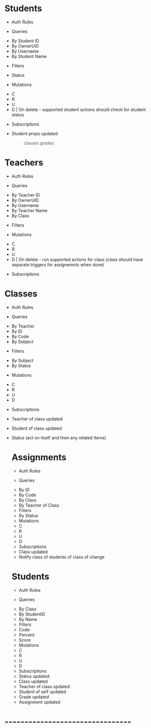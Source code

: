 # Students
* Auth Rules

* Queries
- By Student ID
- By OwnerUID
- By Username
- By Student Name

* Filters
- Status

* Mutations
- C
- R
- U
- D | On delete - supported student actions should check for student status

* Subscriptions
- Student props updated
  > classes
  > grades

# Teachers
* Auth Rules

* Queries
- By Teacher ID
- By OwnerUID
- By Username
- By Teacher Name
- By Class

* Filters

* Mutations
- C
- R
- U
- D | On delete - run supported actions for class (class should have separate triggers for assignemnts when done)

* Subscriptions

# Classes
* Auth Rules

* Queries
- By Teacher
- By ID
- By Code
- By Subject

* Filters
- By Subject
- By Status

* Mutations
- C
- R
- U
- D

* Subscriptions
- Teacher of class updated
- Student of class updated
- Status (act on itself and then any related items)

  # Assignments
  * Auth Rules

  * Queries
  - By ID
  - By Code
  - By Class
  - By Teacher of Class

  * Filters
  - By Status

  * Mutations
  - C
  - R
  - U
  - D

  * Subscriptions
  - Class updated
  - Notify class of students of class of change

  # Students
  * Auth Rules

  * Queries
  - By Class
  - By StudentID
  - By Name

  * Filters
  - Code
  - Percent
  - Score

  * Mutations
  - C
  - R
  - U
  - D

  * Subscriptions
  - Status updated
  - Class updated
  - Teacher of class updated
  - Student of self updated
  - Grade updated
  - Assignment updated


# --------------------------------
